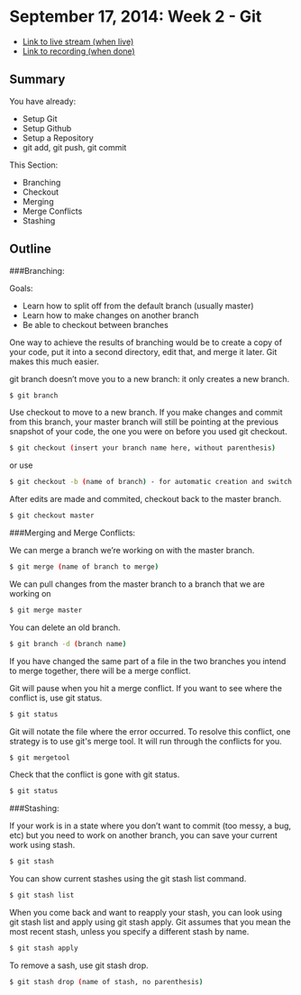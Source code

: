 # September 17, 2014: Week 2 - Git 

* [Link to live stream (when live)]()
* [Link to recording (when done)]()

## Summary
You have already:

- Setup Git
- Setup Github
- Setup a Repository
- git add, git push, git commit

This Section:

- Branching
- Checkout
- Merging
- Merge Conflicts
- Stashing


## Outline
###Branching:

Goals: 
- Learn how to split off from the default branch (usually master)
- Learn how to make changes on another branch
- Be able to checkout between branches 

One way to achieve the results of branching would be to create a copy of your code, put it into a second directory, edit that, and merge it later. Git makes this much easier.

git branch doesn’t move you to a new branch: it only creates a new branch.

```bash
$ git branch
```

Use checkout to move to a new branch. If you make changes and commit from this branch, your master branch will still be pointing at the previous snapshot of your code, the one you were on before you used git checkout.

```bash
$ git checkout (insert your branch name here, without parenthesis)
```
or use

```bash
$ git checkout -b (name of branch) - for automatic creation and switch
```

After edits are made and commited, checkout back to the master branch.

```bash
$ git checkout master
```

###Merging and Merge Conflicts:

We can merge a branch we’re working on with the master branch.

```bash
$ git merge (name of branch to merge)
```

We can pull changes from the master branch to a branch that we are working on

```bash
$ git merge master
```

You can delete an old branch.

```bash
$ git branch -d (branch name)
```

If you have changed the same part of a file in the two branches you intend to merge together, there will be a merge conflict. 

Git will pause when you hit a merge conflict. If you want to see where the conflict is, use git status.

```bash
$ git status
```

Git will notate the file where the error occurred. 
To resolve this conflict, one strategy is to use git's merge tool. It will run through the conflicts for you.

```bash
$ git mergetool
```

Check that the conflict is gone with git status.
```bash
$ git status
```


###Stashing:

If your work is in a state where you don’t want to commit (too messy, a bug, etc) but you need to work on another branch, you can save your current work using stash.

```bash
$ git stash
```

You can show current stashes using the git stash list command.

```bash
$ git stash list
```

When you come back and want to reapply your stash, you can look using git stash list and apply using git stash apply. Git assumes that you mean the most recent stash, unless you specify a different stash by name.

```bash
$ git stash apply
```

To remove a sash, use git stash drop.

```bash
$ git stash drop (name of stash, no parenthesis)
```
